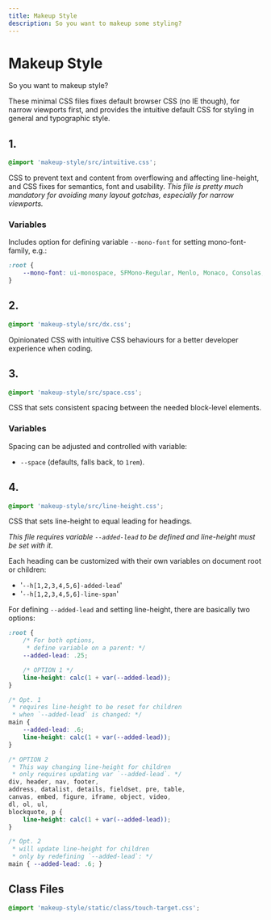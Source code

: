 ```yaml
---
title: Makeup Style
description: So you want to makeup some styling?
---
```


# Makeup Style

So you want to makeup style?

These minimal CSS files fixes default browser CSS (no IE though), for narrow viewports first, and provides the intuitive default CSS for styling in general and typographic style.

## 1.

```css
@import 'makeup-style/src/intuitive.css';
```

CSS to prevent text and content from overflowing and affecting line-height, and CSS fixes for semantics, font and usability. *This file is pretty much mandatory for avoiding many layout gotchas, especially for narrow viewports.*

### Variables

Includes option for defining variable `--mono-font` for setting mono-font-family, e.g.:

```css
:root {
	--mono-font: ui-monospace, SFMono-Regular, Menlo, Monaco, Consolas, Liberation Mono, Courier New, monospace;
}
```

## 2.

```css
@import 'makeup-style/src/dx.css';
```

Opinionated CSS with intuitive CSS behaviours for a better developer experience when coding.

## 3.

```css
@import 'makeup-style/src/space.css';
```

CSS that sets consistent spacing between the needed block-level elements.

### Variables

Spacing can be adjusted and controlled with variable:

- `--space` (defaults, falls back, to `1rem`).

## 4.

```css
@import 'makeup-style/src/line-height.css';
```

CSS that sets line-height to equal leading for headings.

*This file requires variable `--added-lead` to be defined and line-height must be set with it.*

Each heading can be customized with their own variables on document root or children:

- '`--h[1,2,3,4,5,6]-added-lead`'
- '`--h[1,2,3,4,5,6]-line-span`'

For defining `--added-lead` and setting line-height, there are basically two options:

```css
:root {
	/* For both options,
	 * define variable on a parent: */
	--added-lead: .25;

	/* OPTION 1 */
	line-height: calc(1 + var(--added-lead));
}

/* Opt. 1
 * requires line-height to be reset for children
 * when `--added-lead` is changed: */
main {
	--added-lead: .6;
	line-height: calc(1 + var(--added-lead));
}

/* OPTION 2
 * This way changing line-height for children
 * only requires updating var `--added-lead`. */
div, header, nav, footer,
address, datalist, details, fieldset, pre, table,
canvas, embed, figure, iframe, object, video,
dl, ol, ul,
blockquote, p {
	line-height: calc(1 + var(--added-lead));
}

/* Opt. 2
 * will update line-height for children
 * only by redefining `--added-lead`: */
main { --added-lead: .6; }
```

## Class Files

```css
@import 'makeup-style/static/class/touch-target.css';
```

<PrismCss />

<script>
	import PrismCss from '/src/libs/PrismCss.svelte';
</script>
